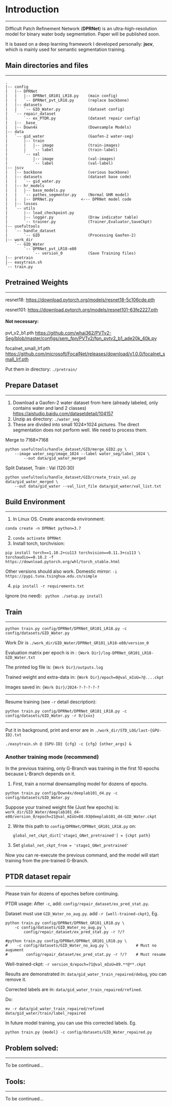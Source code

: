 # Introduction

---

Difficult Patch Refinement Network (**DPRNet**) is an
ultra-high-resolution model for binary water body segmentation.
Paper will be published soon.

It is based on a deep learning framework I developed personally: **jscv**,
which is mainly used for semantic segmentation training.


[//]: # (## Major Features)

[//]: # ()
[//]: # (---)


## Main directories and files

---

```Tree
.
|-- config
|   |-- DPRNet
|   |   |-- DPRNet_GR101_LR18.py    (main config)
|   |   `-- DPRNet_pvt_LR18.py      (replace backbone)
|   |-- datasets
|   |   `-- GID_Water.py            (dataset config)
|   `-- repair_dataset
|       `-- ex_PTDR.py              (dataset repair config)
|   |-- _base_
|   |-- Down4x                      (Downsample Models)
|-- data
|   `-- gid_water                   (Gaofen-2 water-seg)
|       |-- train
|       |   |-- image               (train-images)
|       |   `-- label               (train-label)
|       `-- val
|           |-- image               (val-images)
|           `-- label               (val-label)
|-- jscv
|   |-- backbone                    (verious backbone)
|   |-- datasets                    (dataset base code)
|   |   `-- gid_water.py
|   |-- hr_models
|   |   |-- base_models.py
|   |   `-- pathes_segmentor.py     (Normal UHR model)
|   |   |-- DPRNet.py            <--- DPRNet model code
|   |-- losses
|   `-- utils
|       |-- load_checkpoint.py
|       |-- logger.py               (Draw indicator table)
|       `-- trainer.py              (Trainer,Evaluator,SaveCkpt)
|-- usefultools
|   `-- handle_dataset
|       `-- GID                     (Processing Gaofen-2)
|-- work_dir
    `-- GID_Water
        `-- DPRNet_pvt_LR18-e80
            `-- version_0           (Save Training files)
|-- pretrain
|-- easytrain.sh
`-- train.py
```


## Pretrained Weights

---

resnet18: <https://download.pytorch.org/models/resnet18-5c106cde.pth>

resnet101: <https://download.pytorch.org/models/resnet101-63fe2227.pth>

#### Not necessary:

pvt_v2_b1.pth <https://github.com/whai362/PVTv2-Seg/blob/master/configs/sem_fpn/PVTv2/fpn_pvtv2_b1_ade20k_40k.py>

focalnet_small_lrf.pth <https://github.com/microsoft/FocalNet/releases/download/v1.0.0/focalnet_small_lrf.pth>

Put them in directory: `./pretrain/`

## Prepare Dataset

---

1. Download a Gaofen-2 water dataset from here (already labeled, only contains water and land 2 classes)
   <https://aistudio.baidu.com/datasetdetail/104157>
2. Unzip as directory: `./water_seg`
3. These are divided into small 1024×1024 pictures.
   The direct segmentation does not perform well.
   We need to process them.

Merge to 7168×7168
```aiignore
python usefultools/handle_dataset/GID/merge_GID2.py \
    --image water_seg/image_1024 --label water_seg/label_1024 \
        --out data/gid_water_merged
```

Split Dataset, Train : Val (120:30)
```aiignore
python usefultools/handle_dataset/GID/create_train_val.py data/gid_water_merged \
    --out data/gid_water --val_list_file data/gid_water/val_list.txt
```


## Build Environment

---

1. In Linux OS. Create anaconda environment: 
```aiignore
conda create -n DPRNet python=3.7
```
2. `conda activate DPRNet`
3. Install torch, torchvision:
```
pip install torch==1.10.2+cu113 torchvision==0.11.3+cu113 \
torchaudio==0.10.2 -f https://download.pytorch.org/whl/torch_stable.html
```
Other versions should also work. Domestic mirror: `-i https://pypi.tuna.tsinghua.edu.cn/simple`

4. ` pip install -r requirements.txt `

Ignore (no need): ` python ./setup.py install`



## Train

---

```aiignore
python train.py config/DPRNet/DPRNet_GR101_LR18.py -c config/datasets/GID_Water.py
```

Work Dir is `./work_dir/GID_Water/DPRNet_GR101_LR18-e80/version_0`

Evaluation matrix per epoch is in : `{Work Dir}/log-DPRNet_GR101_LR18-GID_Water.txt`

The printed log file is: `{Work Dir}/outputs.log`

Trained weight and extra-data in: `{Work Dir}/epoch=0@val_mIoU=?@....ckpt`

Images saved in: `{Work Dir}/2024-?-?-?-?-?`

---

Resume training (see `-r` detail description):
```aiignore
python train.py config/DPRNet/DPRNet_GR101_LR18.py -c config/datasets/GID_Water.py -r 0/{xxx}
```

---

Put it in background, print and error are in `./work_dir/STD_LOG/last-{GPU-ID}.txt`

```aiignore
./easytrain.sh @ {GPU-ID} {cfg} -c {cfg} {other_args} &
```

### Another training mode (recommend)

In the previous training, only G-Branch was training in
the first 10 epochs because L-Branch depends on it.

1. First, train a normal downsampling model for dozens of epochs.

```aiignore
python train.py config/Down4x/deeplab101_d4.py -c config/datasets/GID_Water.py
```
Suppose your trained weight file (Just few epochs) is:
`work_dir/GID_Water/deeplab101_d4-e80/version_0/epoch=21@val_mIoU=88.93@deeplab101_d4-GID_Water.ckpt`

2. Write this path to `config/DPRNet/DPRNet_GR101_LR18.py` on:

   `global_net_ckpt_dict['stage1_GNet_pretrained'] = {ckpt path}`

3. Set `global_net_ckpt_from = 'stage1_GNet_pretrained'`

Now you can re-execute the previous command, and the model will start training from the pre-trained G-Branch.

## PTDR dataset repair

---

Please train for dozens of epoches before continuing.


PTDR usage: After `-c`, add: `config/repair_dataset/ex_pred_stat.py`.

Dataset must use `GID_Water_no_aug.py`.  add `-r {well-trained-ckpt}`, Eg.

```aiignore
python train.py config/DPRNet/DPRNet_GR101_LR18.py \
    -c config/datasets/GID_Water_no_aug.py \
        config/repair_dataset/ex_pred_stat.py -r ?/?
```
```aiignore
#python train.py config/DPRNet/DPRNet_GR101_LR18.py \
#    -c config/datasets/GID_Water_no_aug.py \            # Must no augument
#        config/repair_dataset/ex_pred_stat.py -r ?/?    # Must resume
```
Well-trained-ckpt: `-r version_0/epoch=71@val_mIoU=89.**@**.ckpt`

Results are demonstrated in: `data/gid_water_train_repaired/debug`, you can
remove it.

Corrected labels are in: `data/gid_water_train_repaired/refined`.

Do:
```aiignore
mv -r data/gid_water_train_repaired/refined data/gid_water/train/label_repaired
```

In future model training, you can use this corrected labels. Eg.

```aiignore
python train.py {model} -c config/datasets/GID_Water_repaired.py
```


## Problem solved:

---
To be continued...

## Tools:

---
To be continued...